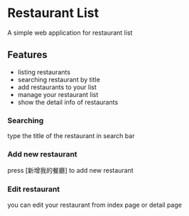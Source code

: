 # Restaurant List
A simple web application for restaurant list

## Features
- listing restaurants 
- searching restaurant by title
- add restaurants to your list
- manage your restaurant list
- show the detail info of restaurants

### Searching
type the title of the restaurant in search bar

### Add new restaurant
press [新增我的餐廳] to add new restaurant

### Edit restaurant
you can edit your restaurant from index page or detail page